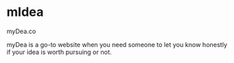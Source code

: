# mIdea

myDea.co

myDea  is a go-to website when you need someone to let you know honestly if your idea is worth pursuing or not.
